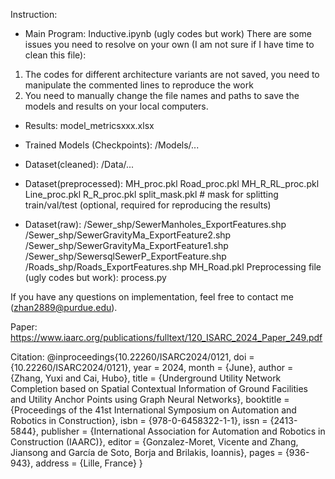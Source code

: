 Instruction:
- Main Program:
Inductive.ipynb (ugly codes but work)
There are some issues you need to resolve on your own (I am not sure if I have time to clean this file):
1. The codes for different architecture variants are not saved, you need to manipulate the commented lines to reproduce the work
2. You need to manually change the file names and paths to save the models and results on your local computers.

- Results:
model_metricsxxx.xlsx

- Trained Models (Checkpoints):
/Models/...

- Dataset(cleaned):
/Data/...

- Dataset(preprocessed):
MH_proc.pkl
Road_proc.pkl
MH_R_RL_proc.pkl
Line_proc.pkl
R_R_proc.pkl
split_mask.pkl # mask for splitting train/val/test (optional, required for reproducing the results)

- Dataset(raw):
/Sewer_shp/SewerManholes_ExportFeatures.shp
/Sewer_shp/SewerGravityMa_ExportFeature2.shp
/Sewer_shp/SewerGravityMa_ExportFeature1.shp
/Sewer_shp/SewersqlSewerP_ExportFeature.shp
/Roads_shp/Roads_ExportFeatures.shp
MH_Road.pkl
Preprocessing file (ugly codes but work): process.py

If you have any questions on implementation, feel free to contact me (zhan2889@purdue.edu).

Paper:
https://www.iaarc.org/publications/fulltext/120_ISARC_2024_Paper_249.pdf

Citation:
@inproceedings{10.22260/ISARC2024/0121,
	doi = {10.22260/ISARC2024/0121},
	year = 2024,
	month = {June},
	author = {Zhang, Yuxi and Cai, Hubo},
	title = {Underground Utility Network Completion based on Spatial Contextual Information of Ground Facilities and Utility Anchor Points using Graph Neural Networks},
	booktitle = {Proceedings of the 41st International Symposium on Automation and Robotics in Construction},
	isbn = {978-0-6458322-1-1},
	issn = {2413-5844},
	publisher = {International Association for Automation and Robotics in Construction (IAARC)},
	editor = {Gonzalez-Moret, Vicente and Zhang, Jiansong and García de Soto, Borja and Brilakis, Ioannis},
	pages = {936-943},
	address = {Lille, France}
}

